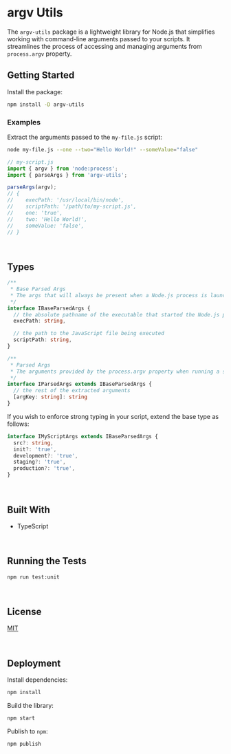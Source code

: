 # argv Utils

The `argv-utils` package is a lightweight library for Node.js that simplifies working with command-line arguments passed to your scripts. It streamlines the process of accessing and managing arguments from `process.argv` property.

## Getting Started

Install the package:
```bash
npm install -D argv-utils
```

### Examples

Extract the arguments passed to the `my-file.js` script:
```bash
node my-file.js --one --two="Hello World!" --someValue="false"
```
```typescript
// my-script.js
import { argv } from 'node:process';
import { parseArgs } from 'argv-utils';

parseArgs(argv);
// {
//    execPath: '/usr/local/bin/node',
//    scriptPath: '/path/to/my-script.js',
//    one: 'true',
//    two: 'Hello World!',
//    someValue: 'false',
// }
```




<br/>

## Types
```typescript
/**
 * Base Parsed Args
 * The args that will always be present when a Node.js process is launched; taking the indexes 0 and 1 in the vector.
 */
interface IBaseParsedArgs {
  // the absolute pathname of the executable that started the Node.js process
  execPath: string,

  // the path to the JavaScript file being executed
  scriptPath: string,
}

/**
 * Parsed Args
 * The arguments provided by the process.argv property when running a script from the shell.
 */
interface IParsedArgs extends IBaseParsedArgs {
  // the rest of the extracted arguments
  [argKey: string]: string
}
```

If you wish to enforce strong typing in your script, extend the base type as follows:
```typescript
interface IMyScriptArgs extends IBaseParsedArgs {
  src?: string,
  init?: 'true',
  development?: 'true',
  staging?: 'true',
  production?: 'true',
}
```


<br/>

## Built With

- TypeScript




<br/>

## Running the Tests

```bash
npm run test:unit
```





<br/>

## License

[MIT](https://choosealicense.com/licenses/mit/)





<br/>

## Deployment

Install dependencies:
```bash
npm install
```


Build the library:
```bash
npm start
```


Publish to `npm`:
```bash
npm publish
```